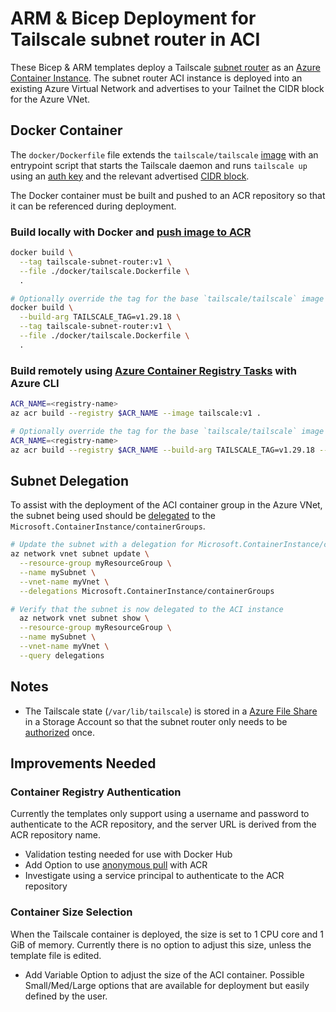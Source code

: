 # ARM & Bicep Deployment for Tailscale subnet router in ACI

These Bicep & ARM templates deploy a Tailscale [subnet router][1] as an [Azure Container Instance][2]. The subnet router ACI instance is deployed into an existing Azure Virtual Network and advertises to your Tailnet the CIDR block for the Azure VNet.
## Docker Container
The `docker/Dockerfile` file extends the `tailscale/tailscale`
[image][3] with an entrypoint script that starts the Tailscale daemon and runs
`tailscale up` using an [auth key][4] and the relevant advertised [CIDR block][5].

The Docker container must be built and pushed to an ACR repository so that it can be referenced during deployment.

### Build locally with Docker and [push image to ACR][6]
```bash
docker build \
  --tag tailscale-subnet-router:v1 \
  --file ./docker/tailscale.Dockerfile \
  .

# Optionally override the tag for the base `tailscale/tailscale` image
docker build \
  --build-arg TAILSCALE_TAG=v1.29.18 \
  --tag tailscale-subnet-router:v1 \
  --file ./docker/tailscale.Dockerfile \
  .
```

### Build remotely using [Azure Container Registry Tasks][7] with Azure CLI
```bash
ACR_NAME=<registry-name>
az acr build --registry $ACR_NAME --image tailscale:v1 .

# Optionally override the tag for the base `tailscale/tailscale` image
ACR_NAME=<registry-name>
az acr build --registry $ACR_NAME --build-arg TAILSCALE_TAG=v1.29.18 --image tailscale:v1 .
```

## Subnet Delegation 
To assist with the deployment of the ACI container group in the Azure VNet, the subnet being used should be [delegated][8] to the `Microsoft.ContainerInstance/containerGroups`.
```bash
# Update the subnet with a delegation for Microsoft.ContainerInstance/containerGroups
az network vnet subnet update \
  --resource-group myResourceGroup \
  --name mySubnet \
  --vnet-name myVnet \
  --delegations Microsoft.ContainerInstance/containerGroups

# Verify that the subnet is now delegated to the ACI instance
  az network vnet subnet show \
  --resource-group myResourceGroup \
  --name mySubnet \
  --vnet-name myVnet \
  --query delegations
```  

## Notes
- The Tailscale state (`/var/lib/tailscale`) is stored in a [Azure File Share][9] in a Storage Account so that the subnet router only needs to be [authorized][10] once.

## Improvements Needed
### Container Registry Authentication
Currently the templates only support using a username and password to authenticate to the ACR repository, and the server URL is derived from the ACR repository name.
- Validation testing needed for use with Docker Hub
- Add Option to use [anonymous pull][11] with ACR
- Investigate using a service principal to authenticate to the ACR repository

### Container Size Selection
When the Tailscale container is deployed, the size is set to 1 CPU core and 1 GiB of memory. Currently there is no option to adjust this size, unless the template file is edited.
- Add Variable Option to adjust the size of the ACI container. Possible Small/Med/Large options that are available for deployment but easily defined by the user. 


[1]: https://tailscale.com/kb/1019/subnets/
[2]: https://docs.microsoft.com/azure/container-instances/container-instances-overview
[3]: https://hub.docker.com/r/tailscale/tailscale
[4]: https://tailscale.com/kb/1085/auth-keys/
[5]: https://tailscale.com/kb/1019/subnets/
[6]: https://docs.microsoft.com/azure/container-registry/container-registry-get-started-docker-cli?tabs=azure-cli
[7]: https://docs.microsoft.com/azure/container-registry/container-registry-tutorial-quick-task
[8]: https://docs.microsoft.com/azure/virtual-network/subnet-delegation-overview
[9]: https://docs.microsoft.com/azure/storage/files/storage-files-introduction
[10]: https://tailscale.com/kb/1099/device-authorization/
[11]: https://docs.microsoft.com/azure/container-registry/anonymous-pull-access